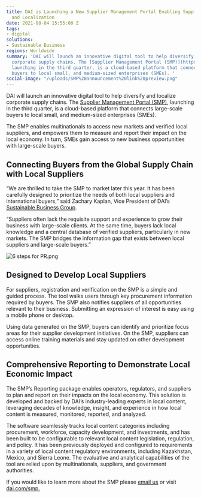 ```yaml
---
title: DAI is Launching a New Supplier Management Portal Enabling Supply Chain Diversification
  and Localization
date: 2021-08-04 15:55:00 Z
tags:
- digital
solutions:
- Sustainable Business
regions: Worldwide
summary: 'DAI will launch an innovative digital tool to help diversify and localize
  corporate supply chains. The [Supplier Management Portal (SMP)](https://supplier-management-portal-dai.com/),
  launching in the third quarter, is a cloud-based platform that connects large-scale
  buyers to local small, and medium-sized enterprises (SMEs). '
social-image: "/uploads/SMP%20announcement%20link%20preview.png"
---
```


DAI will launch an innovative digital tool to help diversify and localize corporate supply chains. The [Supplier Management Portal (SMP)](https://supplier-management-portal-dai.com/), launching in the third quarter, is a cloud-based platform that connects large-scale buyers to local small, and medium-sized enterprises (SMEs). 

The SMP enables multinationals to access new markets and verified local suppliers, and empowers them to measure and report their impact on the local economy. In turn, SMEs gain access to new business opportunities with large-scale buyers.  

## Connecting Buyers from the Global Supply Chain with Local Suppliers

“We are thrilled to take the SMP to market later this year. It has been carefully designed to prioritize the needs of both local suppliers and international buyers,” said Zachary Kaplan, Vice President of DAI’s [Sustainable Business Group](https://www.dai.com/our-work/solutions/sustainable-business).

“Suppliers often lack the requisite support and experience to grow their business with large-scale clients. At the same time, buyers lack local knowledge and a central database of verified suppliers, particularly in new markets. The SMP bridges the information gap that exists between local suppliers and large-scale buyers.”

![6 steps for PR.png](/uploads/6%20steps%20for%20PR.png)

## Designed to Develop Local Suppliers  

For suppliers, registration and verification on the SMP is a simple and guided process. The tool walks users through key procurement information required by buyers. The SMP also notifies suppliers of all opportunities relevant to their business. Submitting an expression of interest is easy using a mobile phone or desktop. 

Using data generated on the SMP, buyers can identify and prioritize focus areas for their supplier development initiatives. On the SMP, suppliers can access online training materials and stay updated on other development opportunities.  

## Comprehensive Reporting to Demonstrate Local Economic Impact 

The SMP’s Reporting package enables operators, regulators, and suppliers to plan and report on their impacts on the local economy. This solution is developed and backed by DAI’s industry-leading experts in local content, leveraging decades of knowledge, insight, and experience in how local content is measured, monitored, reported, and analyzed.

The software seamlessly tracks local content categories including procurement, workforce, capacity development, and investments, and has been built to be configurable to relevant local content legislation, regulation, and policy. It has been previously deployed and configured to requirements in a variety of local content regulatory environments, including Kazakhstan, Mexico, and Sierra Leone. The evaluative and analytical capabilities of the tool are relied upon by multinationals, suppliers, and government authorities. 

If you would like to learn more about the SMP please [email us](https://mail.google.com/mail/u/0/?fs=1&tf=cm&source=mailto&su=SMP+-+Contact+form&to=smpinfo@dai.com) or visit [dai.com/smp.](https://supplier-management-portal-dai.com/)